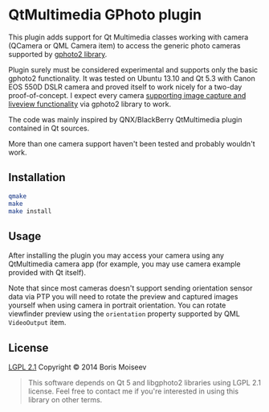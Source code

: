 # QtMultimedia GPhoto plugin
This plugin adds support for Qt Multimedia classes working with camera (QCamera or QML Camera item) to access the generic photo cameras supported by [gphoto2 library](http://www.gphoto.org/).

Plugin surely must be considered experimental and supports only the basic gphoto2 functionality. It was tested on Ubuntu 13.10 and Qt 5.3 with Canon EOS 550D DSLR camera and proved itself to work nicely for a two-day proof-of-concept. I expect every camera [supporting image capture and liveview functionality](http://www.gphoto.org/proj/libgphoto2/support.php) via gphoto2 library to work.

The code was mainly inspired by QNX/BlackBerry QtMultimedia plugin contained in Qt sources.

More than one camera support haven't been tested and probably wouldn't work.

## Installation
```sh
qmake
make
make install
```

## Usage
After installing the plugin you may access your camera using any QtMultimedia camera app (for example, you may use camera example provided with Qt itself).

Note that since most cameras doesn't support sending orientation sensor data via PTP you will need to rotate the preview and captured images yourself when using camera in portrait orientation. You can rotate viewfinder preview using the `orientation` property supported by QML `VideoOutput` item.

## License
[LGPL 2.1](https://www.gnu.org/licenses/old-licenses/lgpl-2.1.html)  Copyright © 2014 Boris Moiseev

> This software depends on Qt 5 and libgphoto2 libraries using LGPL 2.1 license. Feel free to contact me if you're interested in using this library on other terms.

